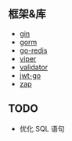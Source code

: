 ## 框架&库

- [gin](https://github.com/gin-gonic/gin)
- [gorm]()
- [go-redis](https://github.com/go-redis/redis)
- [viper]()
- [validator]()
- [jwt-go]()
- [zap]()

## TODO

- 优化 SQL 语句